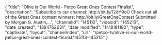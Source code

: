 {
    "title": "Olive is Our World - Petco Great Ones Contest Finalist",
    "description": "Subscribe to our channel: http:\/\/bit.ly\/12dY9oO Check out all of the Great Ones contest winners: http:\/\/bit.ly\/GreatOneContest Submitted by Morgan G. Austin,...",
    "channelid": "145113",
    "videoid": "145215",
    "date_created": "1394762631",
    "date_modified": "1418181180",
    "type": "captivate",
    "layout": "channelVideo",
    "url": "\/petco-tv\/olive-is-our-world-petco-great-ones-contest-finalist\/145113-145215"
}